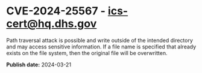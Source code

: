 # CVE-2024-25567 - ics-cert@hq.dhs.gov


Path traversal attack is possible and write outside of the intended directory and may access sensitive information. If a file name is specified that already exists on the file system, then the original file will be overwritten.



**Publish date:** 2024-03-21
